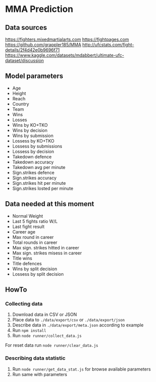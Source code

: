 # MMA Prediction

## Data sources

https://fighters.mixedmartialarts.com
https://fightpages.com
https://github.com/grappler185/MMA
http://ufcstats.com/fight-details/2f4d42e0b9696f71
https://www.kaggle.com/datasets/mdabbert/ultimate-ufc-dataset/discussion

## Model parameters

- Age 
- Height 
- Reach 
- Country
- Team
- Wins 
- Losses 
- Wins by KO+TKO
- Wins by decision
- Wins by submission
- Lossess by KO+TKO
- Lossess by submissions
- Lossess by decision
- Takedown defence
- Takedown accuracy
- Takedown avg per minute
- Sign.strikes defence
- Sign.strikes accuracy
- Sign.strikes hit per minute
- Sign.strikes losted per minute

## Data needed at this moment

- Normal Weight
- Last 5 fights ratio W/L 
- Last fight result 
- Career age
- Max round in career
- Total rounds in career
- Max sign. strikes hitted in career
- Max sign. strikes misess in career
- Title wins
- Title defences
- Wins by split decision
- Lossess by split decision

## HowTo

### Collecting data

1. Download data in CSV or JSON
2. Place data to `./data/export/csv` or `./data/export/json`
3. Describe data in `./data/export/meta.json` according to example
4. Run `npm install`
5. Run `node runner/collect_data.js`

For reset data run `node runner/clear_data.js`

### Describing data statistic

1. Run `node runner/get_data_stat.js` for browse available parameters
2. Run same with parameters
